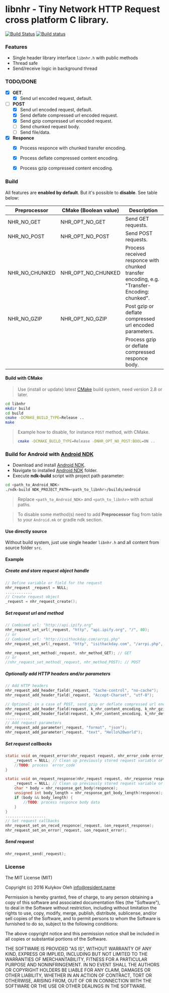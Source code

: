 # libnhr - Tiny Network HTTP Request cross platform C library.

[![Build Status](https://travis-ci.org/OlehKulykov/libnhr.svg?branch=master)](https://travis-ci.org/OlehKulykov/libnhr)
[![Build status](https://ci.appveyor.com/api/projects/status/fqggl0utd7gqguoc/branch/master?svg=true)](https://ci.appveyor.com/project/OlehKulykov/libnhr/branch/master)


### Features
* Single header library interface ```libnhr.h``` with public methods
* Thread safe
* Send/receive logic in background thread


### TODO/DONE

- [x] **GET**.
  - [x] Send url encoded request, default.
- [ ] **POST**
  - [x] Send url encoded request, default.
  - [x] Send deflate compressed url encoded request.
  - [x] Send gzip compressed url encoded request.
  - [ ] Send chunked request body.
  - [ ] Send file/data.
- [x] **Responce**
  - [x] Process responce with chunked transfer encoding.
  - [x] Process deflate compressed content encoding.
  - [x] Process gzip compressed content encoding.


### Build

All features are **enabled by default**. But it's possible to **disable**. See table below:

| Preprocessor   | CMake (Boolean value) | Description                                                                                  |
|----------------|-----------------------|----------------------------------------------------------------------------------------------|
| NHR_NO_GET     | NHR_OPT_NO_GET        | Send GET requests.                                                                           |
| NHR_NO_POST    | NHR_OPT_NO_POST       | Send POST requests.                                                                          |
| NHR_NO_CHUNKED | NHR_OPT_NO_CHUNKED    | Process received responce with chunked transfer encoding, e.g. "Transfer-Encoding: chunked". |
| NHR_NO_GZIP    | NHR_OPT_NO_GZIP       | Post gzip or deflate compressed url encoded parameters.                                      |
|                |                       | Process gzip or deflate compressed responce body.                                            |


#### Build with CMake
> Use (install or update) latest [CMake] build system, need version 2.8 or later.

```sh
cd libnhr
mkdir build
cd build
cmake -DCMAKE_BUILD_TYPE=Release ..
make
```

> Example how to disable, for instance ```POST``` method, with CMake.
> ```sh
> cmake -DCMAKE_BUILD_TYPE=Release -DNHR_OPT_NO_POST:BOOL=ON ..
> ```


### Build for Android with [Android NDK]
 * Download and install [Android NDK].
 * Navigate to installed [Android NDK] folder.
 * Execute **ndk-build** script with project path parameter:

```sh
cd <path_to_Android_NDK>
./ndk-build NDK_PROJECT_PATH=<path_to_libnhr>/builds/android
```

> Replace ```<path_to_Android_NDK>``` and ```<path_to_libnhr>``` with actual paths.

> To disable some method(s) need to add **Preprocessor** flag from table to your ```Android.mk``` or gradle ndk section.

#### Use directly source
Without build system, just use single header ```libnhr.h``` and all content from source folder ```src```.


#### Example
##### Create and store request object handle
```c
// Define variable or field for the request
nhr_request _request = NULL;
............
// Create request object
_request = nhr_request_create();
```

##### Set request url and method
```c
// Combined url: "http://api.ipify.org"
nhr_request_set_url(_request, "http", "api.ipify.org", "/", 80);
// or
// Combined url: "http://isithackday.com/arrpi.php"
nhr_request_set_url(_request, "http", "isithackday.com", "/arrpi.php", 80);

nhr_request_set_method(_request, nhr_method_GET); // GET
// or
//nhr_request_set_method(_request, nhr_method_POST); // POST
```

##### Optionally add HTTP headers and/or parameters
```c
// Add HTTP headers
nhr_request_add_header_field(_request, "Cache-control", "no-cache");
nhr_request_add_header_field(_request, "Accept-Charset", "utf-8");

// Optional: in a case of POST, send gzip or deflate compressed url encoded parameters
nhr_request_add_header_field(request, k_nhr_content_encoding, k_nhr_gzip); // gzip
nhr_request_add_header_field(request, k_nhr_content_encoding, k_nhr_deflate); // deflate
............
// Add request parameters
nhr_request_add_parameter(_request, "format", "json");
nhr_request_add_parameter(_request, "text", "Hello%20world");
```

##### Set request callbacks
```c
static void on_request_error(nhr_request request, nhr_error_code error_code) {
	_request = NULL; // Clean up previously stored request variable or field
	//TODO: process `error_code`
}

static void on_request_response(nhr_request request, nhr_response responce) {
	_request = NULL; // Clean up previously stored request variable or field
	char * body = nhr_response_get_body(responce);
	unsigned int body_length = nhr_response_get_body_length(responce);
	if (body && body_length) {
		//TODO: process responce body data
	}
}
..................
// Set request callbacks
nhr_request_set_on_recvd_responce(_request, &on_request_response);
nhr_request_set_on_error(_request, &on_request_error);
```

##### Send request
```c
nhr_request_send(_request);
```


### License

The MIT License (MIT)

Copyright (c) 2016 Kulykov Oleh <info@resident.name>

Permission is hereby granted, free of charge, to any person obtaining a copy
of this software and associated documentation files (the "Software"), to deal
in the Software without restriction, including without limitation the rights
to use, copy, modify, merge, publish, distribute, sublicense, and/or sell
copies of the Software, and to permit persons to whom the Software is
furnished to do so, subject to the following conditions:

The above copyright notice and this permission notice shall be included in
all copies or substantial portions of the Software.

THE SOFTWARE IS PROVIDED "AS IS", WITHOUT WARRANTY OF ANY KIND, EXPRESS OR
IMPLIED, INCLUDING BUT NOT LIMITED TO THE WARRANTIES OF MERCHANTABILITY,
FITNESS FOR A PARTICULAR PURPOSE AND NONINFRINGEMENT. IN NO EVENT SHALL THE
AUTHORS OR COPYRIGHT HOLDERS BE LIABLE FOR ANY CLAIM, DAMAGES OR OTHER
LIABILITY, WHETHER IN AN ACTION OF CONTRACT, TORT OR OTHERWISE, ARISING FROM,
OUT OF OR IN CONNECTION WITH THE SOFTWARE OR THE USE OR OTHER DEALINGS IN
THE SOFTWARE.


[CMake]:http://www.cmake.org
[Android NDK]:https://developer.android.com/tools/sdk/ndk/index.html
